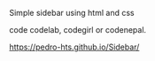 Simple sidebar using html and css

code codelab, codegirl or codenepal.

https://pedro-hts.github.io/Sidebar/
